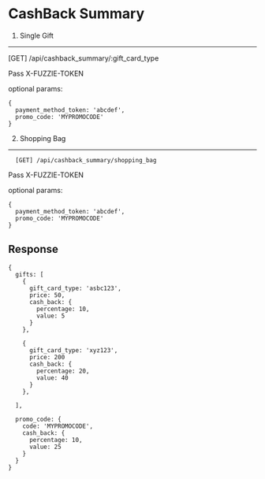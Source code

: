 CashBack Summary
================

1. Single Gift
--------------

[GET] /api/cashback_summary/:gift_card_type

Pass X-FUZZIE-TOKEN

optional params: 
```
{
  payment_method_token: 'abcdef',
  promo_code: 'MYPROMOCODE'  
}
```
2. Shopping Bag
---------------

```
  [GET] /api/cashback_summary/shopping_bag
```

Pass X-FUZZIE-TOKEN

optional params: 
```
{
  payment_method_token: 'abcdef',
  promo_code: 'MYPROMOCODE'  
}
```

Response
--------

```
{
  gifts: [
    {
      gift_card_type: 'asbc123',
      price: 50,
      cash_back: {
        percentage: 10,
        value: 5
      }
    },

    {
      gift_card_type: 'xyz123',
      price: 200
      cash_back: {
        percentage: 20,
        value: 40
      }
    },

  ],

  promo_code: {
    code: 'MYPROMOCODE',
    cash_back: {
      percentage: 10,
      value: 25
    }
  }
}
```
